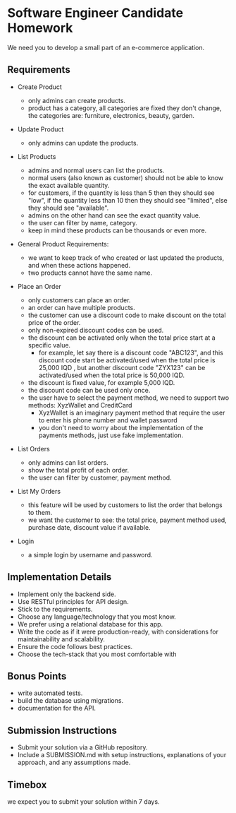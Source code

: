 # Software Engineer Candidate Homework

We need you to develop a small part of an e-commerce application.

## Requirements

- Create Product
    - only admins can create products.
    - product has a category, all categories are fixed they don't change, the categories are: furniture, electronics, beauty, garden.

- Update Product
    - only admins can update the products.

- List Products
    - admins and normal users can list the products.
    - normal users (also known as customer) should not be able to know the exact available quantity.
    - for customers, if the quantity is less than 5 then they should see "low", if the quantity less than 10 then they should see "limited", else they should see "available".
    - admins on the other hand can see the exact quantity value.
    - the user can filter by name, category.
    - keep in mind these products can be thousands or even more.

- General Product Requirements:
    - we want to keep track of who created or last updated the products, and when these actions happened.
    - two products cannot have the same name.

- Place an Order
    - only customers can place an order.
    - an order can have multiple products.
    - the customer can use a discount code to make discount on the total price of the order.
    - only non-expired discount codes can be used.
    - the discount can be activated only when the total price start at a specific value.
        - for example, let say there is a discount code "ABC123", and this discount code start be activated/used when the total price is 25,000 IQD , but another discount code "ZYX123" can be activated/used when the total price is 50,000 IQD.
    - the discount is fixed value, for example 5,000 IQD.
    - the discount code can be used only once.
    - the user have to select the payment method, we need to support two methods: XyzWallet and CreditCard
        - XyzWallet is an imaginary payment method that require the user to enter his phone number and wallet password
        - you don't need to worry about the implementation of the payments methods, just use fake implementation.

- List Orders
    - only admins can list orders.
    - show the total profit of each order.
    - the user can filter by customer, payment method.

- List My Orders
    - this feature will be used by customers to list the order that belongs to them.
    - we want the customer to see: the total price, payment method used, purchase date, discount value if available.

- Login
    - a simple login by username and password.

## Implementation Details

- Implement only the backend side.
- Use RESTful principles for API design.
- Stick to the requirements.
- Choose any language/technology that you most know.
- We prefer using a relational database for this app.
- Write the code as if it were production-ready, with considerations for maintainability and scalability.
- Ensure the code follows best practices.
- Choose the tech-stack that you most comfortable with

## Bonus Points

- write automated tests.
- build the database using migrations.
- documentation for the API.

## Submission Instructions

- Submit your solution via a GitHub repository.
- Include a SUBMISSION.md with setup instructions, explanations of your approach, and any assumptions made.

## Timebox

we expect you to submit your solution within 7 days.
